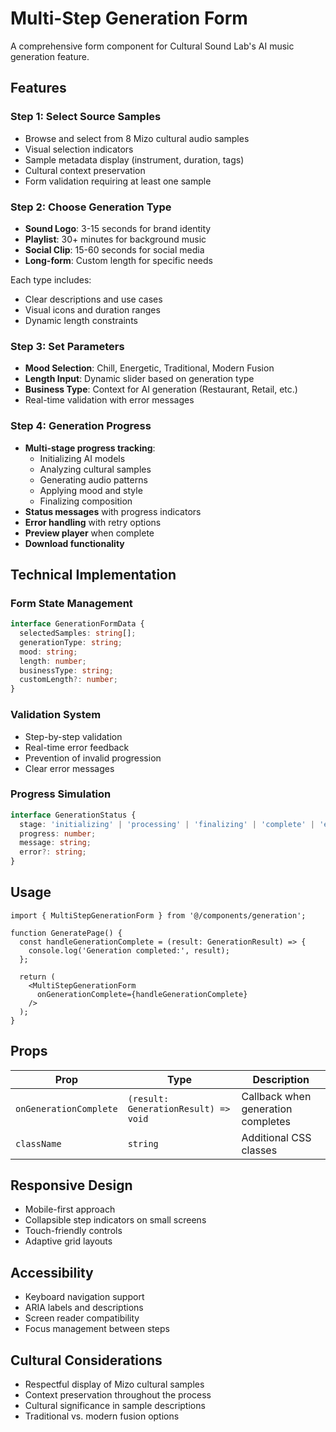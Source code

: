 # Multi-Step Generation Form

A comprehensive form component for Cultural Sound Lab's AI music generation feature.

## Features

### Step 1: Select Source Samples
- Browse and select from 8 Mizo cultural audio samples
- Visual selection indicators
- Sample metadata display (instrument, duration, tags)
- Cultural context preservation
- Form validation requiring at least one sample

### Step 2: Choose Generation Type
- **Sound Logo**: 3-15 seconds for brand identity
- **Playlist**: 30+ minutes for background music
- **Social Clip**: 15-60 seconds for social media
- **Long-form**: Custom length for specific needs

Each type includes:
- Clear descriptions and use cases
- Visual icons and duration ranges
- Dynamic length constraints

### Step 3: Set Parameters
- **Mood Selection**: Chill, Energetic, Traditional, Modern Fusion
- **Length Input**: Dynamic slider based on generation type
- **Business Type**: Context for AI generation (Restaurant, Retail, etc.)
- Real-time validation with error messages

### Step 4: Generation Progress
- **Multi-stage progress tracking**:
  - Initializing AI models
  - Analyzing cultural samples
  - Generating audio patterns
  - Applying mood and style
  - Finalizing composition
- **Status messages** with progress indicators
- **Error handling** with retry options
- **Preview player** when complete
- **Download functionality**

## Technical Implementation

### Form State Management
```typescript
interface GenerationFormData {
  selectedSamples: string[];
  generationType: string;
  mood: string;
  length: number;
  businessType: string;
  customLength?: number;
}
```

### Validation System
- Step-by-step validation
- Real-time error feedback
- Prevention of invalid progression
- Clear error messages

### Progress Simulation
```typescript
interface GenerationStatus {
  stage: 'initializing' | 'processing' | 'finalizing' | 'complete' | 'error';
  progress: number;
  message: string;
  error?: string;
}
```

## Usage

```tsx
import { MultiStepGenerationForm } from '@/components/generation';

function GeneratePage() {
  const handleGenerationComplete = (result: GenerationResult) => {
    console.log('Generation completed:', result);
  };

  return (
    <MultiStepGenerationForm 
      onGenerationComplete={handleGenerationComplete}
    />
  );
}
```

## Props

| Prop | Type | Description |
|------|------|-------------|
| `onGenerationComplete` | `(result: GenerationResult) => void` | Callback when generation completes |
| `className` | `string` | Additional CSS classes |

## Responsive Design

- Mobile-first approach
- Collapsible step indicators on small screens
- Touch-friendly controls
- Adaptive grid layouts

## Accessibility

- Keyboard navigation support
- ARIA labels and descriptions
- Screen reader compatibility
- Focus management between steps

## Cultural Considerations

- Respectful display of Mizo cultural samples
- Context preservation throughout the process
- Cultural significance in sample descriptions
- Traditional vs. modern fusion options
